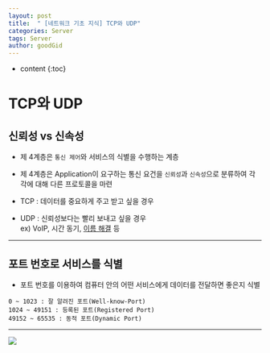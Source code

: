 ```yaml
---
layout: post
title:  " [네트워크 기초 지식] TCP와 UDP"
categories: Server
tags: Server
author: goodGid
---
```

* content
{:toc}


# TCP와 UDP

## 신뢰성 vs 신속성

* 제 4계층은 `통신 제어`와 서비스의 식별을 수행하는 계층

* 제 4계층은 Application이 요구하는 통신 요건을 `신뢰성`과 `신속성`으로 분류하여 각각에 대해 다른 프로토콜을 마련

* TCP : 데이터를 중요하게 주고 받고 싶을 경우

* UDP : 신뢰성보다는 빨리 보내고 싶을 경우 <br> ex) VoIP, 시간 동기, [이름 해결]({{site.url}}/Server-DNS/#dns-서버는-2종류) 등

---

## 포트 번호로 서비스를 식별

* 포트 번호를 이용하여 컴퓨터 안의 어떤 서비스에게 데이터를 전달하면 좋은지 식별

```
0 ~ 1023 : 잘 알려진 포트(Well-know-Port)
1024 ~ 49151 : 등록된 포트(Registered Port)
49152 ~ 65535 : 동적 포트(Dynamic Port)
```

---



![](/assets/img/server/tcp&udp_1.png)



